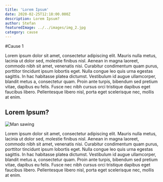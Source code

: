 ```yaml
---
title: 'Lorem Ipsum'
date: 2020-02-25T12:18:00.000Z
description: Lorem Ipsum?
author: Stefan
featuredImage: ../../images/img_2.jpg
category: cause
---
```


#Cause 1

Lorem ipsum dolor sit amet, consectetur adipiscing elit. Mauris nulla metus, lacinia ut dolor sed, molestie finibus nisl. Aenean in magna laoreet, commodo nibh sit amet, venenatis nisi. Curabitur condimentum quam purus, porttitor tincidunt ipsum lobortis eget. Nulla congue leo quis urna egestas sagittis. In hac habitasse platea dictumst. Vestibulum id augue ullamcorper, blandit metus a, consectetur quam. Proin ante turpis, bibendum sed pretium vitae, dapibus eu felis. Fusce nec nibh cursus orci tristique dapibus eget faucibus libero. Pellentesque libero nisl, porta eget scelerisque nec, mollis at enim.

## Lorem Ipsum?

![Man sawing](../../images/img_1.jpg)

Lorem ipsum dolor sit amet, consectetur adipiscing elit. Mauris nulla metus, lacinia ut dolor sed, molestie finibus nisl. Aenean in magna laoreet, commodo nibh sit amet, venenatis nisi. Curabitur condimentum quam purus, porttitor tincidunt ipsum lobortis eget. Nulla congue leo quis urna egestas sagittis. In hac habitasse platea dictumst. Vestibulum id augue ullamcorper, blandit metus a, consectetur quam. Proin ante turpis, bibendum sed pretium vitae, dapibus eu felis. Fusce nec nibh cursus orci tristique dapibus eget faucibus libero. Pellentesque libero nisl, porta eget scelerisque nec, mollis at enim.